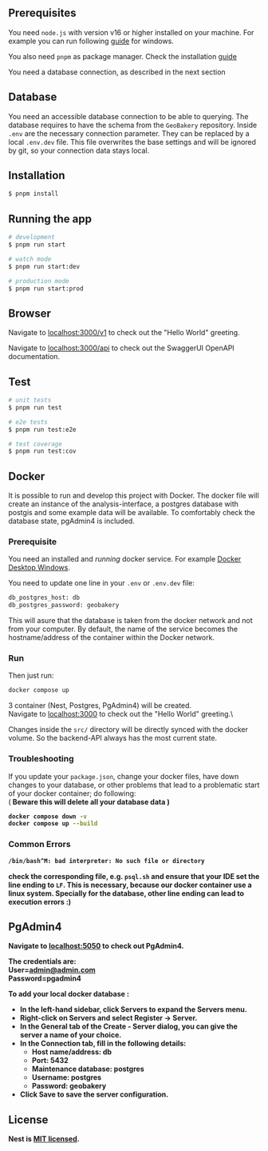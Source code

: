 ## Prerequisites
You need `node.js` with version v16 or higher installed on your machine.
For example you can run following [guide](https://learn.microsoft.com/de-de/windows/dev-environment/javascript/nodejs-on-windows) for windows.

You also need `pnpm` as package manager. Check the installation [guide](https://pnpm.io/installation)

You need a database connection, as described in the next section

## Database
You need an accessible database connection to be able to querying.
The database requires to have the schema from the `GeoBakery` repository.
Inside `.env` are the necessary connection parameter. They can be replaced by a local `.env.dev` file.
This file overwrites the base settings and will be ignored by git, so your connection data stays local.

## Installation

```bash
$ pnpm install
```

## Running the app

```bash
# development
$ pnpm run start

# watch mode
$ pnpm run start:dev

# production mode
$ pnpm run start:prod
```

## Browser
Navigate to [localhost:3000/v1](localhost:3000/v1) to check out the "Hello World" greeting.

Navigate to [localhost:3000/api](localhost:3000/api) to check out the SwaggerUI OpenAPI documentation.

## Test

```bash
# unit tests
$ pnpm run test

# e2e tests
$ pnpm run test:e2e

# test coverage
$ pnpm run test:cov
```

## Docker
It is possible to run and develop this project with Docker. The docker file will create an instance of the analysis-interface, 
a postgres database with postgis and some example data will be available. To comfortably check the database state, pgAdmin4 is included.

### Prerequisite 
You need an installed and *running* docker service. For example [Docker Desktop Windows](https://docs.docker.com/desktop/install/windows-install/).

You need to update one line in your `.env` or `.env.dev` file:
```bash
db_postgres_host: db
db_postgres_password: geobakery
```
This will asure that the database is taken from the docker network and not from your computer. By default, the name of the service becomes the hostname/address of the container within the Docker network.

### Run
Then just run:
```bash
docker compose up
```

3 container (Nest, Postgres, PgAdmin4) will be created. \
Navigate to [localhost:3000](localhost:3000) to check out the "Hello World" greeting.\

Changes inside the `src/` directory will be directly synced with the docker volume. So the backend-API always has the most current state.

### Troubleshooting
If you update your `package.json`, change your docker files, have down changes to your database, or other problems that lead to a problematic
start of your docker container; do following: \
(<b> Beware this will delete all your database data <b>) 

```bash
docker compose down -v
docker compose up --build
```

### Common Errors
```bash
/bin/bash^M: bad interpreter: No such file or directory
```
check the corresponding file, e.g. `psql.sh` and ensure that your IDE set the line ending to `LF`. This is necessary, because our docker container use
a linux system. Specially for the database, other line ending can lead to execution errors :)

## PgAdmin4
Navigate to [localhost:5050](localhost:5050) to check out PgAdmin4.

The credentials are:\
User=admin@admin.com\
Password=pgadmin4

To add your local docker database :

- In the left-hand sidebar, click Servers to expand the Servers menu.
- Right-click on Servers and select Register -> Server.
- In the General tab of the Create - Server dialog, you can give the server a name of your choice.
- In the Connection tab, fill in the following details:
  - Host name/address: db
  - Port: 5432
  - Maintenance database: postgres 
  - Username: postgres 
  - Password: geobakery
- Click Save to save the server configuration.

## License

Nest is [MIT licensed](LICENSE).
